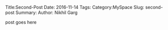 Title:Second-Post
Date: 2016-11-14
Tags:
Category:MySpace
Slug: second-post
Summary:
Author: Nikhil Garg

post goes here